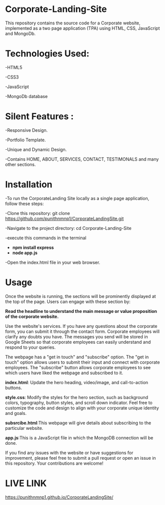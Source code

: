 


# Corporate-Landing-Site

This repository contains the source code for a Corporate website, implemented as a two page application (TPA) using HTML, CSS, JavaScript and MongoDb.

# Technologies Used:
-HTML5  

-CSS3

-JavaScript 

-MongoDb database

# Silent Features :
-Responsive Design.

-Portfolio Template.

-Unique and Dynamic Design.

-Contains HOME, ABOUT, SERVICES, CONTACT, TESTIMONALS and many other sections.

# Installation
-To run the CorporateLanding Site locally as a single page application, follow these steps:

-Clone this repository: git clone https://github.com/punithnmnp1/CorporateLandingSite.git

-Navigate to the project directory: cd Corporate-Landing-Site

-execute this commands in the terminal 
-  **npm install express**
-  **node app.js**

-Open the index.html file in your web browser.

# Usage
Once the website is running, the sections will be prominently displayed at the top of the page. Users can engage with these section by:

**Read the headline to understand the main message or value proposition of the corporate website.**

Use the website's services. If you have any questions about the corporate form, you can submit it through the contact form. Corporate employees will clarify any doubts you have. The messages you send will be stored in Google Sheets so that corporate employees can easily understand and respond to your queries.

The webpage has a "get in touch" and "subscribe" option. The "get in touch" option allows users to submit their input and connect with corporate employees. The "subscribe" button allows corporate employees to see which users have liked the webpage and subscribed to it.

**index.html**: Update the hero heading, video/image, and call-to-action buttons.

**style.css**: Modify the styles for the hero section, such as background colors, typography, button styles, and scroll down indicator. Feel free to customize the code and design to align with your corporate unique identity and goals.

**subsrcibe.html**:This webpage will give details about subscribing to the particular website. 

**app.js**:This is a JavaScript file in which the MongoDB connection will be done.

If you find any issues with the website or have suggestions for improvement, please feel free to submit a pull request or open an issue in this repository. Your contributions are welcome!

# LIVE LINK
https://punithnmnp1.github.io/CorporateLandingSite/
